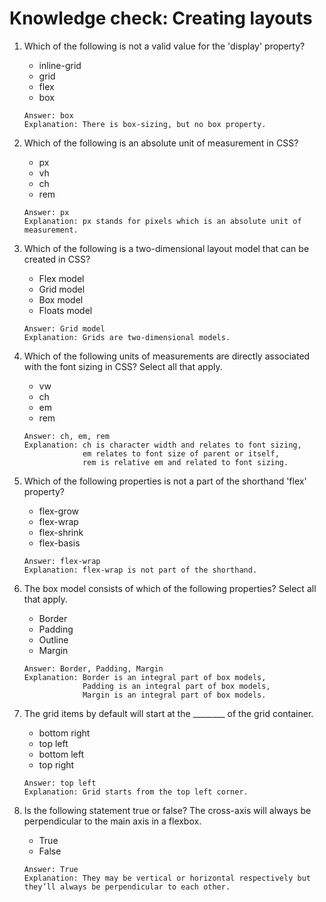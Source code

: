 # Knowledge check: Creating layouts

1. Which of the following is not a valid value for the 'display' property?   
    - inline-grid   
    - grid   
    - flex   
    - box
    ```
    Answer: box
    Explanation: There is box-sizing, but no box property.
    ```
    
2. Which of the following is an absolute unit of measurement in CSS?   
    - px   
    - vh   
    - ch   
    - rem 
    ```
    Answer: px
    Explanation: px stands for pixels which is an absolute unit of measurement.
    ```
    
3. Which of the following is a two-dimensional layout model that can be created in CSS?   
    - Flex model   
    - Grid model   
    - Box model  
    - Floats model 
    ```
    Answer: Grid model
    Explanation: Grids are two-dimensional models.
    ```
    
4. Which of the following units of measurements are directly associated with the font sizing in CSS?  Select all that apply.   
    - vw
    - ch
    - em
    - rem
    ```
    Answer: ch, em, rem
    Explanation: ch is character width and relates to font sizing,
                 em relates to font size of parent or itself,
                 rem is relative em and related to font sizing.
    ```
    
5. Which of the following properties is not a part of the shorthand 'flex' property?   
    - flex-grow   
    - flex-wrap   
    - flex-shrink   
    - flex-basis
    ```
    Answer: flex-wrap
    Explanation: flex-wrap is not part of the shorthand.
    ```
    
6. The box model consists of which of the following properties? Select all that apply.
    - Border
    - Padding
    - Outline
    - Margin
    ```
    Answer: Border, Padding, Margin
    Explanation: Border is an integral part of box models,
                 Padding is an integral part of box models,
                 Margin is an integral part of box models.
    ```
    
7. The grid items by default will start at the ________ of the grid container.    
    - bottom right   
    - top left   
    - bottom left   
    - top right
    ```
    Answer: top left
    Explanation: Grid starts from the top left corner.
    ```
    
8. Is the following statement true or false? The cross-axis will always be perpendicular to the main axis in a flexbox.  
    - True   
    - False
    ```
    Answer: True
    Explanation: They may be vertical or horizontal respectively but they’ll always be perpendicular to each other.
    ```